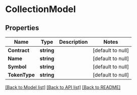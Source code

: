 # CollectionModel

## Properties
Name | Type | Description | Notes
------------ | ------------- | ------------- | -------------
**Contract** | **string** |  | [default to null]
**Name** | **string** |  | [default to null]
**Symbol** | **string** |  | [default to null]
**TokenType** | **string** |  | [default to null]

[[Back to Model list]](../README.md#documentation-for-models) [[Back to API list]](../README.md#documentation-for-api-endpoints) [[Back to README]](../README.md)

